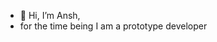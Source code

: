 - 👋 Hi, I’m Ansh,
- for the time being I am a prototype developer 

<!---
botmaverick28/botmaverick28 is a ✨ special ✨ repository because its `README.md` (this file) appears on your GitHub profile.
You can click the Preview link to take a look at your changes.
--->
